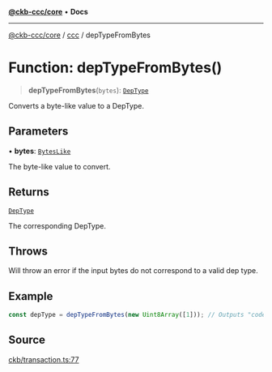 [**@ckb-ccc/core**](README.md) • **Docs**

***

[@ckb-ccc/core](README.md) / [ccc](Namespace.ccc.md) / depTypeFromBytes

# Function: depTypeFromBytes()

> **depTypeFromBytes**(`bytes`): [`DepType`](ccc.Type.DepType.md)

Converts a byte-like value to a DepType.

## Parameters

• **bytes**: [`BytesLike`](ccc.Type.BytesLike.md)

The byte-like value to convert.

## Returns

[`DepType`](ccc.Type.DepType.md)

The corresponding DepType.

## Throws

Will throw an error if the input bytes do not correspond to a valid dep type.

## Example

```typescript
const depType = depTypeFromBytes(new Uint8Array([1])); // Outputs "code"
```

## Source

[ckb/transaction.ts:77](https://github.com/SpectreMercury/ccc/blob/1b34760fdeb60ebebc0a7e641c12ef11dff1e7d0/packages/core/src/ckb/transaction.ts#L77)
